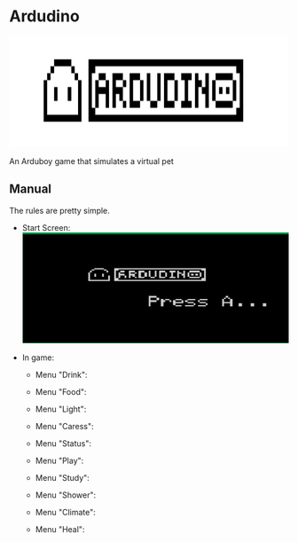 # Ardudino
<img src="/assets/banner10.png" data-canonical-src="/assets/banner10.png" width="2600" height="200" />

An Arduboy game that simulates a virtual pet

## Manual

The rules are pretty simple.

* Start Screen:
  <img src="/assets/start_screen.png" data-canonical-src="/assets/start_screen.png" width="600" height="200" />
  
* In game:
  * Menu "Drink":
    
  * Menu "Food":
    
  * Menu "Light":
    
  * Menu "Caress": 
  * Menu "Status": 
  * Menu "Play": 
  * Menu "Study": 
  * Menu "Shower": 
  * Menu "Climate": 
  * Menu "Heal": 
